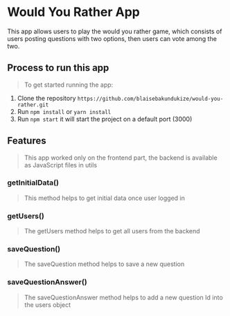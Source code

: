 # Would You Rather App

This app allows users to play the would you rather game, which consists of users posting questions with two options, then users can vote among the two.

## Process to run this app

> To get started running the app:

1. Clone the repository `https://github.com/blaisebakundukize/would-you-rather.git`
2. Run `npm install` or `yarn install`
3. Run `npm start` it will start the project on a default port (3000)

## Features

> This app worked only on the frontend part, the backend is available as JavaScript files in utils

### getInitialData()

> This method helps to get initial data once user logged in

### getUsers()

> The getUsers method helps to get all users from the backend

### saveQuestion()

> The saveQuestion method helps to save a new question

### saveQuestionAnswer()

> The saveQuestionAnswer method helps to add a new question Id into the users object
